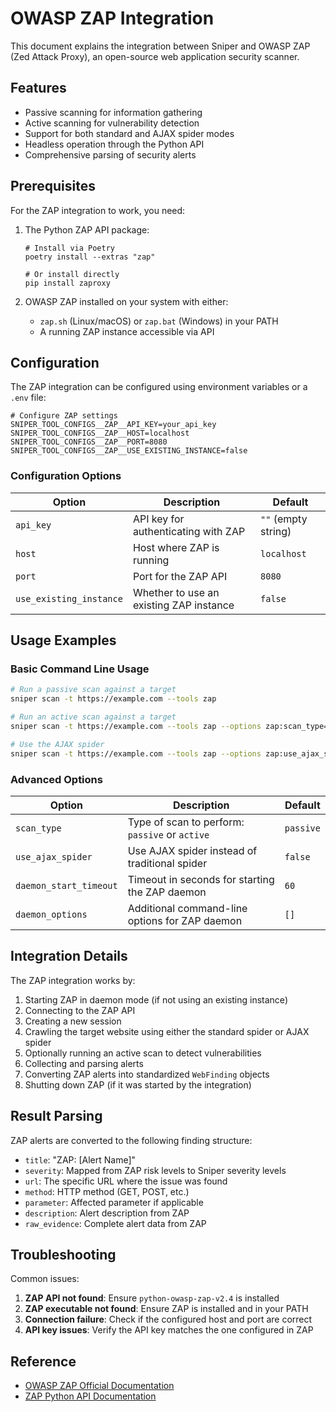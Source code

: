 # OWASP ZAP Integration

This document explains the integration between Sniper and OWASP ZAP (Zed Attack Proxy), an open-source web application security scanner.

## Features

- Passive scanning for information gathering
- Active scanning for vulnerability detection
- Support for both standard and AJAX spider modes
- Headless operation through the Python API
- Comprehensive parsing of security alerts

## Prerequisites

For the ZAP integration to work, you need:

1. The Python ZAP API package:
   ```
   # Install via Poetry
   poetry install --extras "zap"
   
   # Or install directly
   pip install zaproxy
   ```

2. OWASP ZAP installed on your system with either:
   - `zap.sh` (Linux/macOS) or `zap.bat` (Windows) in your PATH
   - A running ZAP instance accessible via API

## Configuration

The ZAP integration can be configured using environment variables or a `.env` file:

```
# Configure ZAP settings
SNIPER_TOOL_CONFIGS__ZAP__API_KEY=your_api_key
SNIPER_TOOL_CONFIGS__ZAP__HOST=localhost
SNIPER_TOOL_CONFIGS__ZAP__PORT=8080
SNIPER_TOOL_CONFIGS__ZAP__USE_EXISTING_INSTANCE=false
```

### Configuration Options

| Option | Description | Default |
|--------|-------------|---------|
| `api_key` | API key for authenticating with ZAP | `""` (empty string) |
| `host` | Host where ZAP is running | `localhost` |
| `port` | Port for the ZAP API | `8080` |
| `use_existing_instance` | Whether to use an existing ZAP instance | `false` |

## Usage Examples

### Basic Command Line Usage

```bash
# Run a passive scan against a target
sniper scan -t https://example.com --tools zap

# Run an active scan against a target
sniper scan -t https://example.com --tools zap --options zap:scan_type=active

# Use the AJAX spider
sniper scan -t https://example.com --tools zap --options zap:use_ajax_spider=true
```

### Advanced Options

| Option | Description | Default |
|--------|-------------|---------|
| `scan_type` | Type of scan to perform: `passive` or `active` | `passive` |
| `use_ajax_spider` | Use AJAX spider instead of traditional spider | `false` |
| `daemon_start_timeout` | Timeout in seconds for starting the ZAP daemon | `60` |
| `daemon_options` | Additional command-line options for ZAP daemon | `[]` |

## Integration Details

The ZAP integration works by:

1. Starting ZAP in daemon mode (if not using an existing instance)
2. Connecting to the ZAP API
3. Creating a new session
4. Crawling the target website using either the standard spider or AJAX spider
5. Optionally running an active scan to detect vulnerabilities
6. Collecting and parsing alerts
7. Converting ZAP alerts into standardized `WebFinding` objects
8. Shutting down ZAP (if it was started by the integration)

## Result Parsing

ZAP alerts are converted to the following finding structure:

- `title`: "ZAP: [Alert Name]"
- `severity`: Mapped from ZAP risk levels to Sniper severity levels
- `url`: The specific URL where the issue was found
- `method`: HTTP method (GET, POST, etc.)
- `parameter`: Affected parameter if applicable
- `description`: Alert description from ZAP
- `raw_evidence`: Complete alert data from ZAP

## Troubleshooting

Common issues:

1. **ZAP API not found**: Ensure `python-owasp-zap-v2.4` is installed
2. **ZAP executable not found**: Ensure ZAP is installed and in your PATH
3. **Connection failure**: Check if the configured host and port are correct
4. **API key issues**: Verify the API key matches the one configured in ZAP

## Reference

- [OWASP ZAP Official Documentation](https://www.zaproxy.org/docs/)
- [ZAP Python API Documentation](https://github.com/zaproxy/zap-api-python) 